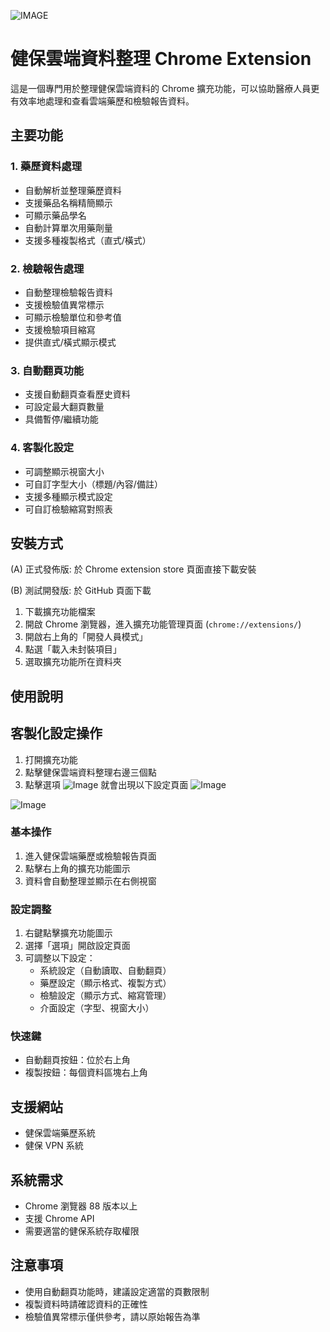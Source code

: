 
![IMAGE](https://github.com/leescot/NHITW_cloud_analyzer/blob/main/icon128.png)
# 健保雲端資料整理 Chrome Extension

這是一個專門用於整理健保雲端資料的 Chrome 擴充功能，可以協助醫療人員更有效率地處理和查看雲端藥歷和檢驗報告資料。

## 主要功能

### 1. 藥歷資料處理
- 自動解析並整理藥歷資料
- 支援藥品名稱精簡顯示
- 可顯示藥品學名
- 自動計算單次用藥劑量
- 支援多種複製格式（直式/橫式）

### 2. 檢驗報告處理
- 自動整理檢驗報告資料
- 支援檢驗值異常標示
- 可顯示檢驗單位和參考值
- 支援檢驗項目縮寫
- 提供直式/橫式顯示模式

### 3. 自動翻頁功能
- 支援自動翻頁查看歷史資料
- 可設定最大翻頁數量
- 具備暫停/繼續功能

### 4. 客製化設定
- 可調整顯示視窗大小
- 可自訂字型大小（標題/內容/備註）
- 支援多種顯示模式設定
- 可自訂檢驗縮寫對照表

## 安裝方式
(A) 正式發佈版: 於 Chrome extension store 頁面直接下載安裝

(B) 測試開發版: 於 GitHub 頁面下載
1. 下載擴充功能檔案
2. 開啟 Chrome 瀏覽器，進入擴充功能管理頁面 (`chrome://extensions/`)
3. 開啟右上角的「開發人員模式」
4. 點選「載入未封裝項目」
5. 選取擴充功能所在資料夾

## 使用說明
## 客製化設定操作
1. 打開擴充功能
2. 點擊健保雲端資料整理右邊三個點
3. 點擊選項
![Image](https://github.com/user-attachments/assets/23f8c5cf-92e0-44a1-8cee-ac2eae2792ae)
就會出現以下設定頁面
![Image](https://github.com/user-attachments/assets/c781507e-7cfd-4e8a-a82d-813299d7305b)

![Image](https://github.com/user-attachments/assets/31eb087b-82e1-4d0d-8408-65494ded0bff)

### 基本操作
1. 進入健保雲端藥歷或檢驗報告頁面
2. 點擊右上角的擴充功能圖示
3. 資料會自動整理並顯示在右側視窗

### 設定調整
1. 右鍵點擊擴充功能圖示
2. 選擇「選項」開啟設定頁面
3. 可調整以下設定：
   - 系統設定（自動讀取、自動翻頁）
   - 藥歷設定（顯示格式、複製方式）
   - 檢驗設定（顯示方式、縮寫管理）
   - 介面設定（字型、視窗大小）

### 快速鍵
- 自動翻頁按鈕：位於右上角
- 複製按鈕：每個資料區塊右上角

## 支援網站
- 健保雲端藥歷系統
- 健保 VPN 系統

## 系統需求
- Chrome 瀏覽器 88 版本以上
- 支援 Chrome API
- 需要適當的健保系統存取權限

## 注意事項
- 使用自動翻頁功能時，建議設定適當的頁數限制
- 複製資料時請確認資料的正確性
- 檢驗值異常標示僅供參考，請以原始報告為準



